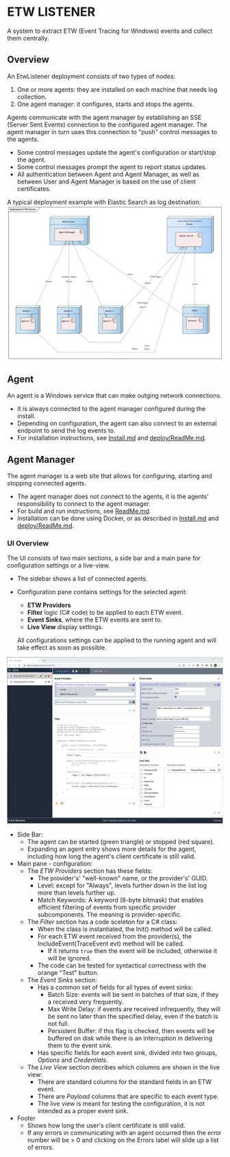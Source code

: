 # ETW LISTENER

A system to extract ETW (Event Tracing for Windows) events and collect them centrally.

## Overview

An EtwListener deployment consists of two types of nodes:
1. One or more agents: they are installed on each machine that needs log collection.
2. One agent manager: it configures, starts and stops the agents.

Agents communicate with the agent manager by establishing an SSE (Server Sent Events) connection to the configured agent manager. The agent manager in turn uses this connection to "push" control messages to the agents.
- Some control messages update the agent's configuration or start/stop the agent.
- Some control messages prompt the agent to report status updates.
- All authentication between Agent and Agent Manager, as well as between User and Agent Manager is based on the use of client certificates.

A typical deployment example with Elastic Search as log destination:
![ETW Events.png](./doc/ETW%20Events.png)

## Agent

An agent is a Windows service that can make outging network connections.
- It is always connected to the agent manager configured during the install.
- Depending on configuration, the agent can also connect to an external endpoint to send the log events to.
- For installation instructions, see [Install.md](./EtwEvents.PushAgent/Install.md) and [deploy/ReadMe.md](./EtwEvents.PushAgent/deploy/ReadMe.md).

## Agent Manager

The agent manager is a web site that allows for configuring, starting and stopping connected agents.
- The agent manager does not connect to the agents, it is the agents' responsibility to connect to the agent manager.
- For build and run instructions, see [ReadMe.md](./EtwEvents.AgentManager/ReadMe.md).
- Installation can be done using Docker, or as described in [Install.md](./EtwEvents.AgentManager/Install.md) and [deploy/ReadMe.md](./EtwEvents.AgentManager/deploy/ReadMe.md).

### UI Overview

The UI consists of two main sections, a side bar and a main pane for configuration settings or a live-view.
- The sidebar shows a list of connected agents.
- Configuration pane contains settings for the selected agent:
  - **ETW Providers**
  - **Filter** logic (C# code) to be applied to each ETW event.
  - **Event Sinks**, where the ETW events are sent to.
  - **Live View** display settings.

  All configurations settings can be applied to the running agent and will take effect as soon as possible.

![AgentManager.png](./doc/AgentManager.png)

- Side Bar:
  - The agent can be started (green triangle) or stopped (red square).
  - Expanding an agent entry shows more details for the agent, including how long the agent's client certificate is still valid.
- Main pane - configuration:
  - The *ETW Providers* section has these fields:
    - The provider's' "well-known" name, or the provider's' GUID.
    - Level: except for "Always", levels further down in the list log more than levels further up.
    - Match Keywords: A keyword (8-byte bitmask) that enables efficient filtering of events from specific provider subcomponents. The meaning is provider-specific.
  - The *Filter* section has a code sceleton for a C# class:
    - When the class is instantiated, the Init() method will be called.
    - For each ETW event received from the provider(s), the IncludeEvent(TraceEvent evt) method will be called.
      - If it returns `true` then the event will be included, otherwise it will be ignored.
    - The code can be tested for syntactical correctness with the orange "Test" button.
  - The *Event Sinks* section:
    - Has a common set of fields for all types of event sinks:
      - Batch Size: events will be sent in batches of that size, if they a received very frequently.
      - Max Write Delay: if events are received infrequently, they will be sent no later than the specified delay, even if the batch is not full.
      - Persistent Buffer: if this flag is checked, then events will be buffered on disk while there is an interruption in delivering them to the event sink.
    - Has specific fields for each event sink, divided into two groups, *Options* and *Credentials*.
  - The *Live View* section decribes which columns are shown in the live view:
    - There are standard columns for the standard fields in an ETW event.
    - There are *Payload* columns that are specific to each event type.
    - The live view is meant for testing the configuration, it is not intended as a proper event sink.
- Footer
  - Shows how long the user's client certificate is still valid.
  - If any errors in communicating with an agent occurred then the error number will be > 0 and clicking on the Errors label will slide up a list of errors.
